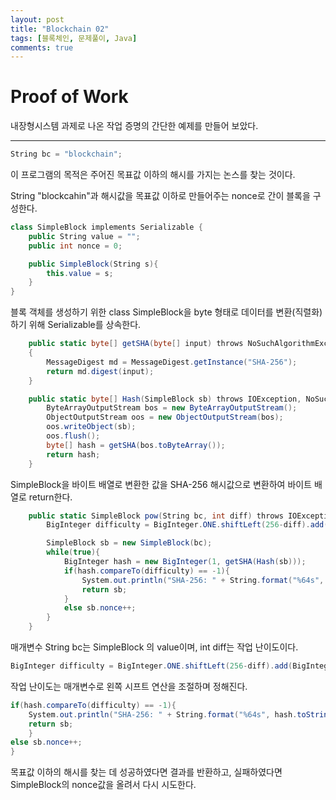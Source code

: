```yaml
---
layout: post
title: "Blockchain 02"
tags: [블록체인, 문제풀이, Java]
comments: true
---
```


# Proof of Work

내장형시스템 과제로 나온 작업 증명의 간단한 예제를 만들어 보았다.

-----------------------------------------------------

```cs
String bc = "blockchain";
```

이 프로그램의 목적은 주어진 목표값 이하의 해시를 가지는 논스를 찾는 것이다.

String "blockcahin"과 해시값을 목표값 이하로 만들어주는 nonce로 간이 블록을 구성한다.

```cs
class SimpleBlock implements Serializable {
    public String value = "";
    public int nonce = 0;

    public SimpleBlock(String s){
        this.value = s;
    }
}
```

블록 객체를 생성하기 위한 class SimpleBlock을 byte 형태로 데이터를 변환(직렬화)하기 위해 Serializable를 상속한다.

```cs
    public static byte[] getSHA(byte[] input) throws NoSuchAlgorithmException
    {
        MessageDigest md = MessageDigest.getInstance("SHA-256");
        return md.digest(input);
    }

    public static byte[] Hash(SimpleBlock sb) throws IOException, NoSuchAlgorithmException {
        ByteArrayOutputStream bos = new ByteArrayOutputStream();
        ObjectOutputStream oos = new ObjectOutputStream(bos);
        oos.writeObject(sb);
        oos.flush();
        byte[] hash = getSHA(bos.toByteArray());
        return hash;
    }
```

SimpleBlock을 바이트 배열로 변환한 값을 SHA-256 해시값으로 변환하여 바이트 배열로 return한다.

```cs
    public static SimpleBlock pow(String bc, int diff) throws IOException, NoSuchAlgorithmException {
        BigInteger difficulty = BigInteger.ONE.shiftLeft(256-diff).add(BigInteger.valueOf(-1));

        SimpleBlock sb = new SimpleBlock(bc);
        while(true){
            BigInteger hash = new BigInteger(1, getSHA(Hash(sb)));
            if(hash.compareTo(difficulty) == -1){
                System.out.println("SHA-256: " + String.format("%64s", hash.toString(16)).replace(' ', '0'));
                return sb;
            }
            else sb.nonce++;
        }
    }
```

매개변수 String bc는 SimpleBlock 의 value이며, int diff는 작업 난이도이다.

```cs
BigInteger difficulty = BigInteger.ONE.shiftLeft(256-diff).add(BigInteger.valueOf(-1));
```
작업 난이도는 매개변수로 왼쪽 시프트 연산을 조절하며 정해진다. 

```cs
if(hash.compareTo(difficulty) == -1){
    System.out.println("SHA-256: " + String.format("%64s", hash.toString(16)).replace(' ', '0'));
    return sb;
    }
else sb.nonce++;
}
```
목표값 이하의 해시를 찾는 데 성공하였다면 결과를 반환하고, 실패하였다면 SimpleBlock의 nonce값을 올려서 다시 시도한다.